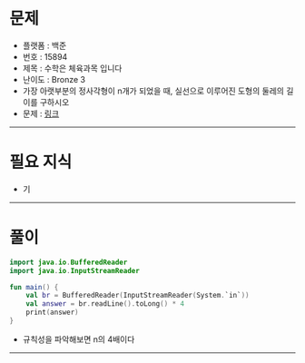 # 문제
- 플랫폼 : 백준
- 번호 : 15894
- 제목 : 수학은 체육과목 입니다
- 난이도 : Bronze 3
- 가장 아랫부분의 정사각형이 n개가 되었을 때, 실선으로 이루어진 도형의 둘레의 길이를 구하시오
- 문제 : <a href="https://www.acmicpc.net/problem/15894" target="_blank">링크</a>

---

# 필요 지식
- 기

---

# 풀이
```kotlin
import java.io.BufferedReader
import java.io.InputStreamReader

fun main() {
    val br = BufferedReader(InputStreamReader(System.`in`))
    val answer = br.readLine().toLong() * 4
    print(answer)
}
```
- 규칙성을 파악해보면 n의 4배이다

---
